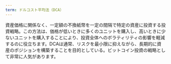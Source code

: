 ```yaml
---
term: ドルコスト平均法（DCA）
---
```

資産価格に関係なく、一定額の不換紙幣を一定の間隔で特定の資産に投資する投資戦略。この方法は、価格が低いときに多くのユニットを購入し、高いときに少ないユニットを購入することにより、投資全体へのボラティリティの影響を軽減するのに役立ちます。DCAは通常、リスクを最小限に抑えながら、長期的に資産のポジションを構築することを目的としている。ビットコイン投資の戦略として非常に人気があります。